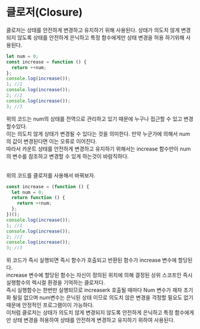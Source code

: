 # 클로저(Closure)

클로저는 상태를 안전하게 변경하고 유지하기 위해 사용된다.
상태가 의도치 않게 변경되지 않도록 상태를 안전하게 은닉하고 특정 함수에게만 상태 변경을 허용 하기위해 사용된다.

```javascript
let num = 0;
const increase = function () {
  return ++num;
};
console.log(increase());
1; //1
console.log(increase());
2; //2
console.log(increase());
3; //3
```

위의 코드는 num의 상태를 전역으로 관리하고 있기 때문에 누구나 접근할 수 있고 변경할수있다. </br>
이는 의도치 않게 상태가 변경될 수 있다는 것을 의미한다. 만약 누군가에 의해서 num의 값이 변경된다면 이는 오류로 이어진다. </br>
따라서 카운트 상태를 안전하게 변경하고 유지하기 위해서는 increase 함수만이 num의 변수를 참조하고 변경할 수 있게 하는것이 바람직하다. </br></br>

위의 코드를 클로저를 사용해서 바꿔보자.

```javascript
const increase = (function () {
  let num = 0;
  return function () {
    return ++num;
  };
})();
console.log(increase());
1; //1
console.log(increase());
2; //2
console.log(increase());
3; //3
```

위 코드가 즉시 실행되면 즉시 함수가 호출되고 반환된 함수가 increase 변수에 할당된다.<br/>
increase 변수에 할당된 함수는 자신이 정의된 위치에 의해 결정된 상위 스코프인 즉시 실행함수의 렉시컬 환경을 기억하는 클로저다. </br>
즉시 실행함수는 한번만 실행되므로 increaserk 호출될 때마다 Num 변수가 재차 초기화 될일 없으며 num변수는 은닉된 상태 이므로 의도치 않은 변경을 걱정할 필요도 없기때문에 안정적인 프로그램이이 가능하다.</br>
이처럼 클로저는 상태가 의도치 않게 변경되지 않도록 안전하게 은닉하고 특정 함수에게만 상태 변경을 허용하여 상태를 안전하게 변경하고 유지하기 위하여 사용된다.
